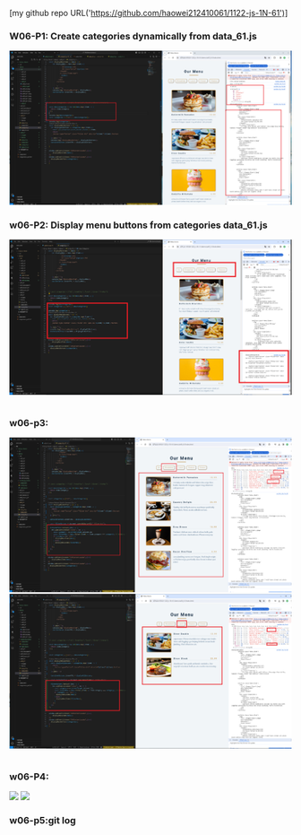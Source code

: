 [my github repo URL('https://github.com/haowei212410061/1122-js-1N-61')]
### W06-P1: Create categories dynamically from data_61.js
![](w06-p1.png)

### w06-P2: Display menu buttons from categories data_61.js
 
![](w06-p2.png)
```

```

### w06-p3: 
![](w06-p3-1.png)
![](w06-p3-2.png)
```

```


### w06-P4: 

![](w06-p4-1.png)
![](w06-p4-2.png)


### w06-p5:git log
